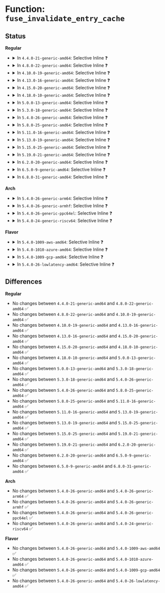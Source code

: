 # Function: <code>fuse_invalidate_entry_cache</code>

## Status
<b>Regular</b>
<ul>
<li>
<details>
<summary>In <code>4.4.0-21-generic-amd64</code>: Selective Inline ❓</summary>

```c
void fuse_invalidate_entry_cache(struct dentry * entry)
```

```json
{
  "name": "fuse_invalidate_entry_cache",
  "collision_type": "Unique Global",
  "inline_type": "Selective",
  "funcs": [
    {
      "addr": 18446744071582064503,
      "name": "fuse_invalidate_entry_cache",
      "external": true,
      "loc": "fs/fuse/dir.c:133",
      "file": "fs/fuse/dir.c",
      "inline": "not declared, inlined",
      "caller_inline": [
        "fs/fuse/dir.c:fuse_unlink",
        "fs/fuse/dir.c:fuse_unlink",
        "fs/fuse/dir.c:fuse_rename_common",
        "fs/fuse/dir.c:fuse_rename_common",
        "fs/fuse/dir.c:fuse_rename_common",
        "fs/fuse/dir.c:fuse_lookup",
        "fs/fuse/dir.c:fuse_reverse_inval_entry"
      ],
      "caller_func": [
        "fs/fuse/inode.c:fuse_get_parent",
        "fs/fuse/inode.c:fuse_get_dentry"
      ]
    }
  ],
  "symbols": [
    {
      "addr": 18446744071582068160,
      "name": "fuse_invalidate_entry_cache",
      "section": ".text",
      "bind": "STB_GLOBAL",
      "size": 19
    }
  ]
}
```
</details>
</li>
<li>
<details>
<summary>In <code>4.8.0-22-generic-amd64</code>: Selective Inline ❓</summary>

```c
void fuse_invalidate_entry_cache(struct dentry * entry)
```

```json
{
  "name": "fuse_invalidate_entry_cache",
  "collision_type": "Unique Global",
  "inline_type": "Selective",
  "funcs": [
    {
      "addr": 18446744071582287744,
      "name": "fuse_invalidate_entry_cache",
      "external": true,
      "loc": "fs/fuse/dir.c:135",
      "file": "fs/fuse/dir.c",
      "inline": "not declared, inlined",
      "caller_inline": [
        "fs/fuse/dir.c:fuse_reverse_inval_entry",
        "fs/fuse/dir.c:fuse_rename_common",
        "fs/fuse/dir.c:fuse_rename_common",
        "fs/fuse/dir.c:fuse_rename_common",
        "fs/fuse/dir.c:fuse_unlink",
        "fs/fuse/dir.c:fuse_unlink",
        "fs/fuse/dir.c:fuse_lookup"
      ],
      "caller_func": [
        "fs/fuse/inode.c:fuse_get_parent",
        "fs/fuse/inode.c:fuse_get_dentry"
      ]
    }
  ],
  "symbols": [
    {
      "addr": 18446744071582282560,
      "name": "fuse_invalidate_entry_cache",
      "section": ".text",
      "bind": "STB_GLOBAL",
      "size": 19
    }
  ]
}
```
</details>
</li>
<li>
<details>
<summary>In <code>4.10.0-19-generic-amd64</code>: Selective Inline ❓</summary>

```c
void fuse_invalidate_entry_cache(struct dentry * entry)
```

```json
{
  "name": "fuse_invalidate_entry_cache",
  "collision_type": "Unique Global",
  "inline_type": "Selective",
  "funcs": [
    {
      "addr": 18446744071582379307,
      "name": "fuse_invalidate_entry_cache",
      "external": true,
      "loc": "fs/fuse/dir.c:127",
      "file": "fs/fuse/dir.c",
      "inline": "not declared, inlined",
      "caller_inline": [
        "fs/fuse/dir.c:fuse_setattr",
        "fs/fuse/dir.c:fuse_reverse_inval_entry",
        "fs/fuse/dir.c:fuse_rename_common",
        "fs/fuse/dir.c:fuse_rename_common",
        "fs/fuse/dir.c:fuse_rename_common",
        "fs/fuse/dir.c:fuse_unlink",
        "fs/fuse/dir.c:fuse_unlink",
        "fs/fuse/dir.c:fuse_lookup"
      ],
      "caller_func": [
        "fs/fuse/inode.c:fuse_get_parent",
        "fs/fuse/inode.c:fuse_get_dentry"
      ]
    }
  ],
  "symbols": [
    {
      "addr": 18446744071582370896,
      "name": "fuse_invalidate_entry_cache",
      "section": ".text",
      "bind": "STB_GLOBAL",
      "size": 22
    }
  ]
}
```
</details>
</li>
<li>
<details>
<summary>In <code>4.13.0-16-generic-amd64</code>: Selective Inline ❓</summary>

```c
void fuse_invalidate_entry_cache(struct dentry * entry)
```

```json
{
  "name": "fuse_invalidate_entry_cache",
  "collision_type": "Unique Global",
  "inline_type": "Selective",
  "funcs": [
    {
      "addr": 18446744071582464247,
      "name": "fuse_invalidate_entry_cache",
      "external": true,
      "loc": "fs/fuse/dir.c:127",
      "file": "fs/fuse/dir.c",
      "inline": "not declared, inlined",
      "caller_inline": [
        "fs/fuse/dir.c:fuse_setattr",
        "fs/fuse/dir.c:fuse_reverse_inval_entry",
        "fs/fuse/dir.c:fuse_rename_common",
        "fs/fuse/dir.c:fuse_rename_common",
        "fs/fuse/dir.c:fuse_rename_common",
        "fs/fuse/dir.c:fuse_unlink",
        "fs/fuse/dir.c:fuse_unlink",
        "fs/fuse/dir.c:fuse_lookup"
      ],
      "caller_func": [
        "fs/fuse/inode.c:fuse_get_parent",
        "fs/fuse/inode.c:fuse_get_dentry"
      ]
    }
  ],
  "symbols": [
    {
      "addr": 18446744071582455360,
      "name": "fuse_invalidate_entry_cache",
      "section": ".text",
      "bind": "STB_GLOBAL",
      "size": 22
    }
  ]
}
```
</details>
</li>
<li>
<details>
<summary>In <code>4.15.0-20-generic-amd64</code>: Selective Inline ❓</summary>

```c
void fuse_invalidate_entry_cache(struct dentry * entry)
```

```json
{
  "name": "fuse_invalidate_entry_cache",
  "collision_type": "Unique Global",
  "inline_type": "Selective",
  "funcs": [
    {
      "addr": 18446744071582615043,
      "name": "fuse_invalidate_entry_cache",
      "external": true,
      "loc": "fs/fuse/dir.c:127",
      "file": "fs/fuse/dir.c",
      "inline": "not declared, inlined",
      "caller_inline": [
        "fs/fuse/dir.c:fuse_setattr",
        "fs/fuse/dir.c:fuse_reverse_inval_entry",
        "fs/fuse/dir.c:fuse_rename_common",
        "fs/fuse/dir.c:fuse_rename_common",
        "fs/fuse/dir.c:fuse_rename_common",
        "fs/fuse/dir.c:fuse_unlink",
        "fs/fuse/dir.c:fuse_unlink",
        "fs/fuse/dir.c:fuse_lookup"
      ],
      "caller_func": [
        "fs/fuse/inode.c:fuse_get_parent",
        "fs/fuse/inode.c:fuse_get_dentry"
      ]
    }
  ],
  "symbols": [
    {
      "addr": 18446744071582606144,
      "name": "fuse_invalidate_entry_cache",
      "section": ".text",
      "bind": "STB_GLOBAL",
      "size": 22
    }
  ]
}
```
</details>
</li>
<li>
<details>
<summary>In <code>4.18.0-10-generic-amd64</code>: Selective Inline ❓</summary>

```c
void fuse_invalidate_entry_cache(struct dentry * entry)
```

```json
{
  "name": "fuse_invalidate_entry_cache",
  "collision_type": "Unique Global",
  "inline_type": "Selective",
  "funcs": [
    {
      "addr": 18446744071582808054,
      "name": "fuse_invalidate_entry_cache",
      "external": true,
      "loc": "fs/fuse/dir.c:127",
      "file": "fs/fuse/dir.c",
      "inline": "not declared, inlined",
      "caller_inline": [
        "fs/fuse/dir.c:fuse_setattr",
        "fs/fuse/dir.c:fuse_reverse_inval_entry",
        "fs/fuse/dir.c:fuse_rename_common",
        "fs/fuse/dir.c:fuse_rename_common",
        "fs/fuse/dir.c:fuse_rename_common",
        "fs/fuse/dir.c:fuse_unlink",
        "fs/fuse/dir.c:fuse_unlink",
        "fs/fuse/dir.c:fuse_lookup"
      ],
      "caller_func": [
        "fs/fuse/inode.c:fuse_get_parent",
        "fs/fuse/inode.c:fuse_get_dentry"
      ]
    }
  ],
  "symbols": [
    {
      "addr": 18446744071582803136,
      "name": "fuse_invalidate_entry_cache",
      "section": ".text",
      "bind": "STB_GLOBAL",
      "size": 22
    }
  ]
}
```
</details>
</li>
<li>
<details>
<summary>In <code>5.0.0-13-generic-amd64</code>: Selective Inline ❓</summary>

```c
void fuse_invalidate_entry_cache(struct dentry * entry)
```

```json
{
  "name": "fuse_invalidate_entry_cache",
  "collision_type": "Unique Global",
  "inline_type": "Selective",
  "funcs": [
    {
      "addr": 18446744071582910982,
      "name": "fuse_invalidate_entry_cache",
      "external": true,
      "loc": "fs/fuse/dir.c:122",
      "file": "fs/fuse/dir.c",
      "inline": "not declared, inlined",
      "caller_inline": [
        "fs/fuse/dir.c:fuse_setattr",
        "fs/fuse/dir.c:fuse_reverse_inval_entry",
        "fs/fuse/dir.c:fuse_rename_common",
        "fs/fuse/dir.c:fuse_rename_common",
        "fs/fuse/dir.c:fuse_rename_common",
        "fs/fuse/dir.c:fuse_unlink",
        "fs/fuse/dir.c:fuse_unlink",
        "fs/fuse/dir.c:fuse_lookup"
      ],
      "caller_func": [
        "fs/fuse/inode.c:fuse_get_parent",
        "fs/fuse/inode.c:fuse_get_dentry"
      ]
    }
  ],
  "symbols": [
    {
      "addr": 18446744071582906000,
      "name": "fuse_invalidate_entry_cache",
      "section": ".text",
      "bind": "STB_GLOBAL",
      "size": 22
    }
  ]
}
```
</details>
</li>
<li>
<details>
<summary>In <code>5.3.0-18-generic-amd64</code>: Selective Inline ❓</summary>

```c
void fuse_invalidate_entry_cache(struct dentry * entry)
```

```json
{
  "name": "fuse_invalidate_entry_cache",
  "collision_type": "Unique Global",
  "inline_type": "Selective",
  "funcs": [
    {
      "addr": 18446744071583090134,
      "name": "fuse_invalidate_entry_cache",
      "external": true,
      "loc": "fs/fuse/dir.c:122",
      "file": "fs/fuse/dir.c",
      "inline": "not declared, inlined",
      "caller_inline": [
        "fs/fuse/dir.c:fuse_setattr",
        "fs/fuse/dir.c:fuse_reverse_inval_entry",
        "fs/fuse/dir.c:fuse_rename_common",
        "fs/fuse/dir.c:fuse_rename_common",
        "fs/fuse/dir.c:fuse_rename_common",
        "fs/fuse/dir.c:fuse_unlink",
        "fs/fuse/dir.c:fuse_unlink",
        "fs/fuse/dir.c:fuse_lookup"
      ],
      "caller_func": [
        "fs/fuse/inode.c:fuse_get_parent",
        "fs/fuse/inode.c:fuse_get_dentry"
      ]
    }
  ],
  "symbols": [
    {
      "addr": 18446744071583085248,
      "name": "fuse_invalidate_entry_cache",
      "section": ".text",
      "bind": "STB_GLOBAL",
      "size": 22
    }
  ]
}
```
</details>
</li>
<li>
<details>
<summary>In <code>5.4.0-26-generic-amd64</code>: Selective Inline ❓</summary>

```c
void fuse_invalidate_entry_cache(struct dentry * entry)
```

```json
{
  "name": "fuse_invalidate_entry_cache",
  "collision_type": "Unique Global",
  "inline_type": "Selective",
  "funcs": [
    {
      "addr": 18446744071583195470,
      "name": "fuse_invalidate_entry_cache",
      "external": true,
      "loc": "fs/fuse/dir.c:156",
      "file": "fs/fuse/dir.c",
      "inline": "not declared, inlined",
      "caller_inline": [
        "fs/fuse/dir.c:fuse_setattr",
        "fs/fuse/dir.c:fuse_reverse_inval_entry",
        "fs/fuse/dir.c:fuse_rename_common",
        "fs/fuse/dir.c:fuse_rename_common",
        "fs/fuse/dir.c:fuse_rename_common",
        "fs/fuse/dir.c:fuse_unlink",
        "fs/fuse/dir.c:fuse_unlink",
        "fs/fuse/dir.c:fuse_lookup"
      ],
      "caller_func": [
        "fs/fuse/inode.c:fuse_get_parent",
        "fs/fuse/inode.c:fuse_get_dentry"
      ]
    }
  ],
  "symbols": [
    {
      "addr": 18446744071583186000,
      "name": "fuse_invalidate_entry_cache",
      "section": ".text",
      "bind": "STB_GLOBAL",
      "size": 18
    }
  ]
}
```
</details>
</li>
<li>
<details>
<summary>In <code>5.8.0-25-generic-amd64</code>: Selective Inline ❓</summary>

```c
void fuse_invalidate_entry_cache(struct dentry * entry)
```

```json
{
  "name": "fuse_invalidate_entry_cache",
  "collision_type": "Unique Global",
  "inline_type": "Selective",
  "funcs": [
    {
      "addr": 18446744071583520316,
      "name": "fuse_invalidate_entry_cache",
      "external": true,
      "loc": "fs/fuse/dir.c:156",
      "file": "fs/fuse/dir.c",
      "inline": "not declared, inlined",
      "caller_inline": [
        "fs/fuse/dir.c:fuse_setattr",
        "fs/fuse/dir.c:fuse_reverse_inval_entry",
        "fs/fuse/dir.c:fuse_rename_common",
        "fs/fuse/dir.c:fuse_rename_common",
        "fs/fuse/dir.c:fuse_rename_common",
        "fs/fuse/dir.c:fuse_rmdir",
        "fs/fuse/dir.c:fuse_rmdir",
        "fs/fuse/dir.c:fuse_unlink",
        "fs/fuse/dir.c:fuse_unlink",
        "fs/fuse/dir.c:fuse_lookup"
      ],
      "caller_func": [
        "fs/fuse/inode.c:fuse_get_parent",
        "fs/fuse/inode.c:fuse_get_dentry"
      ]
    }
  ],
  "symbols": [
    {
      "addr": 18446744071583510848,
      "name": "fuse_invalidate_entry_cache",
      "section": ".text",
      "bind": "STB_GLOBAL",
      "size": 18
    }
  ]
}
```
</details>
</li>
<li>
<details>
<summary>In <code>5.11.0-16-generic-amd64</code>: Selective Inline ❓</summary>

```c
void fuse_invalidate_entry_cache(struct dentry * entry)
```

```json
{
  "name": "fuse_invalidate_entry_cache",
  "collision_type": "Unique Global",
  "inline_type": "Selective",
  "funcs": [
    {
      "addr": 18446744071583630071,
      "name": "fuse_invalidate_entry_cache",
      "external": true,
      "loc": "fs/fuse/dir.c:157",
      "file": "fs/fuse/dir.c",
      "inline": "not declared, inlined",
      "caller_inline": [
        "fs/fuse/dir.c:fuse_setattr",
        "fs/fuse/dir.c:fuse_reverse_inval_entry",
        "fs/fuse/dir.c:fuse_rename_common",
        "fs/fuse/dir.c:fuse_rename_common",
        "fs/fuse/dir.c:fuse_rename_common",
        "fs/fuse/dir.c:fuse_rmdir",
        "fs/fuse/dir.c:fuse_rmdir",
        "fs/fuse/dir.c:fuse_unlink",
        "fs/fuse/dir.c:fuse_unlink",
        "fs/fuse/dir.c:fuse_lookup"
      ],
      "caller_func": [
        "fs/fuse/inode.c:fuse_get_parent",
        "fs/fuse/inode.c:fuse_get_dentry"
      ]
    }
  ],
  "symbols": [
    {
      "addr": 18446744071583619856,
      "name": "fuse_invalidate_entry_cache",
      "section": ".text",
      "bind": "STB_GLOBAL",
      "size": 18
    }
  ]
}
```
</details>
</li>
<li>
<details>
<summary>In <code>5.13.0-19-generic-amd64</code>: Selective Inline ❓</summary>

```c
void fuse_invalidate_entry_cache(struct dentry * entry)
```

```json
{
  "name": "fuse_invalidate_entry_cache",
  "collision_type": "Unique Global",
  "inline_type": "Selective",
  "funcs": [
    {
      "addr": 18446744071583653159,
      "name": "fuse_invalidate_entry_cache",
      "external": true,
      "loc": "fs/fuse/dir.c:157",
      "file": "fs/fuse/dir.c",
      "inline": "not declared, inlined",
      "caller_inline": [
        "fs/fuse/dir.c:fuse_setattr",
        "fs/fuse/dir.c:fuse_reverse_inval_entry",
        "fs/fuse/dir.c:fuse_rename_common",
        "fs/fuse/dir.c:fuse_rename_common",
        "fs/fuse/dir.c:fuse_rename_common",
        "fs/fuse/dir.c:fuse_rmdir",
        "fs/fuse/dir.c:fuse_rmdir",
        "fs/fuse/dir.c:fuse_unlink",
        "fs/fuse/dir.c:fuse_unlink",
        "fs/fuse/dir.c:fuse_lookup"
      ],
      "caller_func": [
        "fs/fuse/inode.c:fuse_get_parent",
        "fs/fuse/inode.c:fuse_get_dentry"
      ]
    }
  ],
  "symbols": [
    {
      "addr": 18446744071583642544,
      "name": "fuse_invalidate_entry_cache",
      "section": ".text",
      "bind": "STB_GLOBAL",
      "size": 112
    }
  ]
}
```
</details>
</li>
<li>
<details>
<summary>In <code>5.15.0-25-generic-amd64</code>: Selective Inline ❓</summary>

```c
void fuse_invalidate_entry_cache(struct dentry * entry)
```

```json
{
  "name": "fuse_invalidate_entry_cache",
  "collision_type": "Unique Global",
  "inline_type": "Selective",
  "funcs": [
    {
      "addr": 18446744071584012263,
      "name": "fuse_invalidate_entry_cache",
      "external": true,
      "loc": "fs/fuse/dir.c:157",
      "file": "fs/fuse/dir.c",
      "inline": "not declared, inlined",
      "caller_inline": [
        "fs/fuse/dir.c:fuse_setattr",
        "fs/fuse/dir.c:fuse_reverse_inval_entry",
        "fs/fuse/dir.c:fuse_rename_common",
        "fs/fuse/dir.c:fuse_rename_common",
        "fs/fuse/dir.c:fuse_rename_common",
        "fs/fuse/dir.c:fuse_rmdir",
        "fs/fuse/dir.c:fuse_rmdir",
        "fs/fuse/dir.c:fuse_unlink",
        "fs/fuse/dir.c:fuse_unlink",
        "fs/fuse/dir.c:fuse_lookup"
      ],
      "caller_func": [
        "fs/fuse/inode.c:fuse_get_parent",
        "fs/fuse/inode.c:fuse_get_dentry"
      ]
    }
  ],
  "symbols": [
    {
      "addr": 18446744071584000016,
      "name": "fuse_invalidate_entry_cache",
      "section": ".text",
      "bind": "STB_GLOBAL",
      "size": 112
    }
  ]
}
```
</details>
</li>
<li>
<details>
<summary>In <code>5.19.0-21-generic-amd64</code>: Selective Inline ❓</summary>

```c
void fuse_invalidate_entry_cache(struct dentry * entry)
```

```json
{
  "name": "fuse_invalidate_entry_cache",
  "collision_type": "Unique Global",
  "inline_type": "Selective",
  "funcs": [
    {
      "addr": 18446744071584597636,
      "name": "fuse_invalidate_entry_cache",
      "external": true,
      "loc": "fs/fuse/dir.c:160",
      "file": "fs/fuse/dir.c",
      "inline": "not declared, inlined",
      "caller_inline": [
        "fs/fuse/dir.c:fuse_setattr",
        "fs/fuse/dir.c:fuse_reverse_inval_entry",
        "fs/fuse/dir.c:fuse_rename_common",
        "fs/fuse/dir.c:fuse_rename_common",
        "fs/fuse/dir.c:fuse_rmdir",
        "fs/fuse/dir.c:fuse_unlink",
        "fs/fuse/dir.c:fuse_entry_unlinked",
        "fs/fuse/dir.c:fuse_lookup"
      ],
      "caller_func": [
        "fs/fuse/inode.c:fuse_get_parent",
        "fs/fuse/inode.c:fuse_get_dentry"
      ]
    }
  ],
  "symbols": [
    {
      "addr": 18446744071584584432,
      "name": "fuse_invalidate_entry_cache",
      "section": ".text",
      "bind": "STB_GLOBAL",
      "size": 151
    }
  ]
}
```
</details>
</li>
<li>
<details>
<summary>In <code>6.2.0-20-generic-amd64</code>: Selective Inline ❓</summary>

```c
void fuse_invalidate_entry_cache(struct dentry * entry)
```

```json
{
  "name": "fuse_invalidate_entry_cache",
  "collision_type": "Unique Global",
  "inline_type": "Selective",
  "funcs": [
    {
      "addr": 18446744071585276068,
      "name": "fuse_invalidate_entry_cache",
      "external": true,
      "loc": "fs/fuse/dir.c:166",
      "file": "fs/fuse/dir.c",
      "inline": "not declared, inlined",
      "caller_inline": [
        "fs/fuse/dir.c:fuse_setattr",
        "fs/fuse/dir.c:fuse_reverse_inval_entry",
        "fs/fuse/dir.c:fuse_rename_common",
        "fs/fuse/dir.c:fuse_rename_common",
        "fs/fuse/dir.c:fuse_rmdir",
        "fs/fuse/dir.c:fuse_unlink",
        "fs/fuse/dir.c:fuse_entry_unlinked",
        "fs/fuse/dir.c:fuse_lookup"
      ],
      "caller_func": [
        "fs/fuse/inode.c:fuse_get_parent",
        "fs/fuse/inode.c:fuse_get_dentry"
      ]
    }
  ],
  "symbols": [
    {
      "addr": 18446744071585261904,
      "name": "fuse_invalidate_entry_cache",
      "section": ".text",
      "bind": "STB_GLOBAL",
      "size": 151
    }
  ]
}
```
</details>
</li>
<li>
<details>
<summary>In <code>6.5.0-9-generic-amd64</code>: Selective Inline ❓</summary>

```c
void fuse_invalidate_entry_cache(struct dentry * entry)
```

```json
{
  "name": "fuse_invalidate_entry_cache",
  "collision_type": "Unique Global",
  "inline_type": "Selective",
  "funcs": [
    {
      "addr": 18446744071585506557,
      "name": "fuse_invalidate_entry_cache",
      "external": true,
      "loc": "fs/fuse/dir.c:166",
      "file": "fs/fuse/dir.c",
      "inline": "not declared, inlined",
      "caller_inline": [
        "fs/fuse/dir.c:fuse_setattr",
        "fs/fuse/dir.c:fuse_reverse_inval_entry",
        "fs/fuse/dir.c:fuse_rename_common",
        "fs/fuse/dir.c:fuse_rename_common",
        "fs/fuse/dir.c:fuse_rmdir",
        "fs/fuse/dir.c:fuse_unlink",
        "fs/fuse/dir.c:fuse_entry_unlinked",
        "fs/fuse/dir.c:fuse_lookup"
      ],
      "caller_func": [
        "fs/fuse/inode.c:fuse_get_parent",
        "fs/fuse/inode.c:fuse_get_dentry"
      ]
    }
  ],
  "symbols": [
    {
      "addr": 18446744071585492368,
      "name": "fuse_invalidate_entry_cache",
      "section": ".text",
      "bind": "STB_GLOBAL",
      "size": 151
    }
  ]
}
```
</details>
</li>
<li>
<details>
<summary>In <code>6.8.0-31-generic-amd64</code>: Selective Inline ❓</summary>

```c
void fuse_invalidate_entry_cache(struct dentry * entry)
```

```json
{
  "name": "fuse_invalidate_entry_cache",
  "collision_type": "Unique Global",
  "inline_type": "Selective",
  "funcs": [
    {
      "addr": 18446744071585743309,
      "name": "fuse_invalidate_entry_cache",
      "external": true,
      "loc": "fs/fuse/dir.c:156",
      "file": "fs/fuse/dir.c",
      "inline": "not declared, inlined",
      "caller_inline": [
        "fs/fuse/dir.c:fuse_setattr",
        "fs/fuse/dir.c:fuse_reverse_inval_entry",
        "fs/fuse/dir.c:fuse_rename_common",
        "fs/fuse/dir.c:fuse_rename_common",
        "fs/fuse/dir.c:fuse_rmdir",
        "fs/fuse/dir.c:fuse_unlink",
        "fs/fuse/dir.c:fuse_entry_unlinked",
        "fs/fuse/dir.c:fuse_atomic_open",
        "fs/fuse/dir.c:fuse_lookup"
      ],
      "caller_func": [
        "fs/fuse/inode.c:fuse_get_parent",
        "fs/fuse/inode.c:fuse_get_dentry"
      ]
    }
  ],
  "symbols": [
    {
      "addr": 18446744071585728992,
      "name": "fuse_invalidate_entry_cache",
      "section": ".text",
      "bind": "STB_GLOBAL",
      "size": 157
    }
  ]
}
```
</details>
</li>
</ul>
<b>Arch</b>
<ul>
<li>
<details>
<summary>In <code>5.4.0-26-generic-arm64</code>: Selective Inline ❓</summary>

```c
void fuse_invalidate_entry_cache(struct dentry * entry)
```

```json
{
  "name": "fuse_invalidate_entry_cache",
  "collision_type": "Unique Global",
  "inline_type": "Selective",
  "funcs": [
    {
      "addr": 18446603336494913904,
      "name": "fuse_invalidate_entry_cache",
      "external": true,
      "loc": "fs/fuse/dir.c:156",
      "file": "fs/fuse/dir.c",
      "inline": "not declared, inlined",
      "caller_inline": [
        "fs/fuse/dir.c:fuse_setattr",
        "fs/fuse/dir.c:fuse_reverse_inval_entry",
        "fs/fuse/dir.c:fuse_rename_common",
        "fs/fuse/dir.c:fuse_rename_common",
        "fs/fuse/dir.c:fuse_rename_common",
        "fs/fuse/dir.c:fuse_unlink",
        "fs/fuse/dir.c:fuse_unlink",
        "fs/fuse/dir.c:fuse_lookup"
      ],
      "caller_func": [
        "fs/fuse/inode.c:fuse_get_parent",
        "fs/fuse/inode.c:fuse_get_dentry"
      ]
    }
  ],
  "symbols": [
    {
      "addr": 18446603336494904248,
      "name": "fuse_invalidate_entry_cache",
      "section": ".text",
      "bind": "STB_GLOBAL",
      "size": 48
    }
  ]
}
```
</details>
</li>
<li>
<details>
<summary>In <code>5.4.0-26-generic-armhf</code>: Selective Inline ❓</summary>

```c
void fuse_invalidate_entry_cache(struct dentry * entry)
```

```json
{
  "name": "fuse_invalidate_entry_cache",
  "collision_type": "Unique Global",
  "inline_type": "Selective",
  "funcs": [
    {
      "addr": 3228326176,
      "name": "fuse_invalidate_entry_cache",
      "external": true,
      "loc": "fs/fuse/dir.c:156",
      "file": "fs/fuse/dir.c",
      "inline": "not declared, inlined",
      "caller_inline": [
        "fs/fuse/dir.c:fuse_setattr",
        "fs/fuse/dir.c:fuse_reverse_inval_entry",
        "fs/fuse/dir.c:fuse_rename_common",
        "fs/fuse/dir.c:fuse_rename_common",
        "fs/fuse/dir.c:fuse_rename_common",
        "fs/fuse/dir.c:fuse_unlink",
        "fs/fuse/dir.c:fuse_unlink",
        "fs/fuse/dir.c:fuse_lookup"
      ],
      "caller_func": [
        "fs/fuse/inode.c:fuse_get_parent",
        "fs/fuse/inode.c:fuse_get_dentry"
      ]
    }
  ],
  "symbols": [
    {
      "addr": 3228316420,
      "name": "fuse_invalidate_entry_cache",
      "section": ".text",
      "bind": "STB_GLOBAL",
      "size": 36
    }
  ]
}
```
</details>
</li>
<li>
<details>
<summary>In <code>5.4.0-26-generic-ppc64el</code>: Selective Inline ❓</summary>

```c
void fuse_invalidate_entry_cache(struct dentry * entry)
```

```json
{
  "name": "fuse_invalidate_entry_cache",
  "collision_type": "Unique Global",
  "inline_type": "Selective",
  "funcs": [
    {
      "addr": 13835058055288780788,
      "name": "fuse_invalidate_entry_cache",
      "external": true,
      "loc": "fs/fuse/dir.c:156",
      "file": "fs/fuse/dir.c",
      "inline": "not declared, inlined",
      "caller_inline": [
        "fs/fuse/dir.c:fuse_setattr",
        "fs/fuse/dir.c:fuse_reverse_inval_entry",
        "fs/fuse/dir.c:fuse_rename_common",
        "fs/fuse/dir.c:fuse_rename_common",
        "fs/fuse/dir.c:fuse_rename_common",
        "fs/fuse/dir.c:fuse_unlink",
        "fs/fuse/dir.c:fuse_unlink",
        "fs/fuse/dir.c:fuse_lookup"
      ],
      "caller_func": [
        "fs/fuse/inode.c:fuse_get_parent",
        "fs/fuse/inode.c:fuse_get_dentry"
      ]
    }
  ],
  "symbols": [
    {
      "addr": 13835058055288768784,
      "name": "fuse_invalidate_entry_cache",
      "section": ".text",
      "bind": "STB_GLOBAL",
      "size": 24
    }
  ]
}
```
</details>
</li>
<li>
<details>
<summary>In <code>5.4.0-24-generic-riscv64</code>: Selective Inline ❓</summary>

```c
void fuse_invalidate_entry_cache(struct dentry * entry)
```

```json
{
  "name": "fuse_invalidate_entry_cache",
  "collision_type": "Unique Global",
  "inline_type": "Selective",
  "funcs": [
    {
      "addr": 18446743936274224052,
      "name": "fuse_invalidate_entry_cache",
      "external": true,
      "loc": "fs/fuse/dir.c:156",
      "file": "fs/fuse/dir.c",
      "inline": "not declared, inlined",
      "caller_inline": [
        "fs/fuse/dir.c:fuse_setattr",
        "fs/fuse/dir.c:fuse_reverse_inval_entry",
        "fs/fuse/dir.c:fuse_rename_common",
        "fs/fuse/dir.c:fuse_rename_common",
        "fs/fuse/dir.c:fuse_rename_common",
        "fs/fuse/dir.c:fuse_unlink",
        "fs/fuse/dir.c:fuse_unlink",
        "fs/fuse/dir.c:fuse_lookup"
      ],
      "caller_func": [
        "fs/fuse/inode.c:fuse_get_parent",
        "fs/fuse/inode.c:fuse_get_dentry"
      ]
    }
  ],
  "symbols": [
    {
      "addr": 18446743936274215696,
      "name": "fuse_invalidate_entry_cache",
      "section": ".text",
      "bind": "STB_GLOBAL",
      "size": 44
    }
  ]
}
```
</details>
</li>
</ul>
<b>Flavor</b>
<ul>
<li>
<details>
<summary>In <code>5.4.0-1009-aws-amd64</code>: Selective Inline ❓</summary>

```c
void fuse_invalidate_entry_cache(struct dentry * entry)
```

```json
{
  "name": "fuse_invalidate_entry_cache",
  "collision_type": "Unique Global",
  "inline_type": "Selective",
  "funcs": [
    {
      "addr": 18446744071583164206,
      "name": "fuse_invalidate_entry_cache",
      "external": true,
      "loc": "fs/fuse/dir.c:156",
      "file": "fs/fuse/dir.c",
      "inline": "not declared, inlined",
      "caller_inline": [
        "fs/fuse/dir.c:fuse_setattr",
        "fs/fuse/dir.c:fuse_reverse_inval_entry",
        "fs/fuse/dir.c:fuse_rename_common",
        "fs/fuse/dir.c:fuse_rename_common",
        "fs/fuse/dir.c:fuse_rename_common",
        "fs/fuse/dir.c:fuse_unlink",
        "fs/fuse/dir.c:fuse_unlink",
        "fs/fuse/dir.c:fuse_lookup"
      ],
      "caller_func": [
        "fs/fuse/inode.c:fuse_get_parent",
        "fs/fuse/inode.c:fuse_get_dentry"
      ]
    }
  ],
  "symbols": [
    {
      "addr": 18446744071583154736,
      "name": "fuse_invalidate_entry_cache",
      "section": ".text",
      "bind": "STB_GLOBAL",
      "size": 18
    }
  ]
}
```
</details>
</li>
<li>
<details>
<summary>In <code>5.4.0-1010-azure-amd64</code>: Selective Inline ❓</summary>

```c
void fuse_invalidate_entry_cache(struct dentry * entry)
```

```json
{
  "name": "fuse_invalidate_entry_cache",
  "collision_type": "Unique Global",
  "inline_type": "Selective",
  "funcs": [
    {
      "addr": 18446744071583101358,
      "name": "fuse_invalidate_entry_cache",
      "external": true,
      "loc": "fs/fuse/dir.c:156",
      "file": "fs/fuse/dir.c",
      "inline": "not declared, inlined",
      "caller_inline": [
        "fs/fuse/dir.c:fuse_setattr",
        "fs/fuse/dir.c:fuse_reverse_inval_entry",
        "fs/fuse/dir.c:fuse_rename_common",
        "fs/fuse/dir.c:fuse_rename_common",
        "fs/fuse/dir.c:fuse_rename_common",
        "fs/fuse/dir.c:fuse_unlink",
        "fs/fuse/dir.c:fuse_unlink",
        "fs/fuse/dir.c:fuse_lookup"
      ],
      "caller_func": [
        "fs/fuse/inode.c:fuse_get_parent",
        "fs/fuse/inode.c:fuse_get_dentry"
      ]
    }
  ],
  "symbols": [
    {
      "addr": 18446744071583091888,
      "name": "fuse_invalidate_entry_cache",
      "section": ".text",
      "bind": "STB_GLOBAL",
      "size": 18
    }
  ]
}
```
</details>
</li>
<li>
<details>
<summary>In <code>5.4.0-1009-gcp-amd64</code>: Selective Inline ❓</summary>

```c
void fuse_invalidate_entry_cache(struct dentry * entry)
```

```json
{
  "name": "fuse_invalidate_entry_cache",
  "collision_type": "Unique Global",
  "inline_type": "Selective",
  "funcs": [
    {
      "addr": 18446744071583148238,
      "name": "fuse_invalidate_entry_cache",
      "external": true,
      "loc": "fs/fuse/dir.c:156",
      "file": "fs/fuse/dir.c",
      "inline": "not declared, inlined",
      "caller_inline": [
        "fs/fuse/dir.c:fuse_setattr",
        "fs/fuse/dir.c:fuse_reverse_inval_entry",
        "fs/fuse/dir.c:fuse_rename_common",
        "fs/fuse/dir.c:fuse_rename_common",
        "fs/fuse/dir.c:fuse_rename_common",
        "fs/fuse/dir.c:fuse_unlink",
        "fs/fuse/dir.c:fuse_unlink",
        "fs/fuse/dir.c:fuse_lookup"
      ],
      "caller_func": [
        "fs/fuse/inode.c:fuse_get_parent",
        "fs/fuse/inode.c:fuse_get_dentry"
      ]
    }
  ],
  "symbols": [
    {
      "addr": 18446744071583138768,
      "name": "fuse_invalidate_entry_cache",
      "section": ".text",
      "bind": "STB_GLOBAL",
      "size": 18
    }
  ]
}
```
</details>
</li>
<li>
<details>
<summary>In <code>5.4.0-26-lowlatency-amd64</code>: Selective Inline ❓</summary>

```c
void fuse_invalidate_entry_cache(struct dentry * entry)
```

```json
{
  "name": "fuse_invalidate_entry_cache",
  "collision_type": "Unique Global",
  "inline_type": "Selective",
  "funcs": [
    {
      "addr": 18446744071583241838,
      "name": "fuse_invalidate_entry_cache",
      "external": true,
      "loc": "fs/fuse/dir.c:156",
      "file": "fs/fuse/dir.c",
      "inline": "not declared, inlined",
      "caller_inline": [
        "fs/fuse/dir.c:fuse_setattr",
        "fs/fuse/dir.c:fuse_reverse_inval_entry",
        "fs/fuse/dir.c:fuse_rename_common",
        "fs/fuse/dir.c:fuse_rename_common",
        "fs/fuse/dir.c:fuse_rename_common",
        "fs/fuse/dir.c:fuse_unlink",
        "fs/fuse/dir.c:fuse_unlink",
        "fs/fuse/dir.c:fuse_lookup"
      ],
      "caller_func": [
        "fs/fuse/inode.c:fuse_get_parent",
        "fs/fuse/inode.c:fuse_get_dentry"
      ]
    }
  ],
  "symbols": [
    {
      "addr": 18446744071583232336,
      "name": "fuse_invalidate_entry_cache",
      "section": ".text",
      "bind": "STB_GLOBAL",
      "size": 18
    }
  ]
}
```
</details>
</li>
</ul>

## Differences
<b>Regular</b>
<ul>
<li>
No changes between <code>4.4.0-21-generic-amd64</code> and <code>4.8.0-22-generic-amd64</code> ✅
</li>
<li>
No changes between <code>4.8.0-22-generic-amd64</code> and <code>4.10.0-19-generic-amd64</code> ✅
</li>
<li>
No changes between <code>4.10.0-19-generic-amd64</code> and <code>4.13.0-16-generic-amd64</code> ✅
</li>
<li>
No changes between <code>4.13.0-16-generic-amd64</code> and <code>4.15.0-20-generic-amd64</code> ✅
</li>
<li>
No changes between <code>4.15.0-20-generic-amd64</code> and <code>4.18.0-10-generic-amd64</code> ✅
</li>
<li>
No changes between <code>4.18.0-10-generic-amd64</code> and <code>5.0.0-13-generic-amd64</code> ✅
</li>
<li>
No changes between <code>5.0.0-13-generic-amd64</code> and <code>5.3.0-18-generic-amd64</code> ✅
</li>
<li>
No changes between <code>5.3.0-18-generic-amd64</code> and <code>5.4.0-26-generic-amd64</code> ✅
</li>
<li>
No changes between <code>5.4.0-26-generic-amd64</code> and <code>5.8.0-25-generic-amd64</code> ✅
</li>
<li>
No changes between <code>5.8.0-25-generic-amd64</code> and <code>5.11.0-16-generic-amd64</code> ✅
</li>
<li>
No changes between <code>5.11.0-16-generic-amd64</code> and <code>5.13.0-19-generic-amd64</code> ✅
</li>
<li>
No changes between <code>5.13.0-19-generic-amd64</code> and <code>5.15.0-25-generic-amd64</code> ✅
</li>
<li>
No changes between <code>5.15.0-25-generic-amd64</code> and <code>5.19.0-21-generic-amd64</code> ✅
</li>
<li>
No changes between <code>5.19.0-21-generic-amd64</code> and <code>6.2.0-20-generic-amd64</code> ✅
</li>
<li>
No changes between <code>6.2.0-20-generic-amd64</code> and <code>6.5.0-9-generic-amd64</code> ✅
</li>
<li>
No changes between <code>6.5.0-9-generic-amd64</code> and <code>6.8.0-31-generic-amd64</code> ✅
</li>
</ul>
<b>Arch</b>
<ul>
<li>
No changes between <code>5.4.0-26-generic-amd64</code> and <code>5.4.0-26-generic-arm64</code> ✅
</li>
<li>
No changes between <code>5.4.0-26-generic-amd64</code> and <code>5.4.0-26-generic-armhf</code> ✅
</li>
<li>
No changes between <code>5.4.0-26-generic-amd64</code> and <code>5.4.0-26-generic-ppc64el</code> ✅
</li>
<li>
No changes between <code>5.4.0-26-generic-amd64</code> and <code>5.4.0-24-generic-riscv64</code> ✅
</li>
</ul>
<b>Flavor</b>
<ul>
<li>
No changes between <code>5.4.0-26-generic-amd64</code> and <code>5.4.0-1009-aws-amd64</code> ✅
</li>
<li>
No changes between <code>5.4.0-26-generic-amd64</code> and <code>5.4.0-1010-azure-amd64</code> ✅
</li>
<li>
No changes between <code>5.4.0-26-generic-amd64</code> and <code>5.4.0-1009-gcp-amd64</code> ✅
</li>
<li>
No changes between <code>5.4.0-26-generic-amd64</code> and <code>5.4.0-26-lowlatency-amd64</code> ✅
</li>
</ul>
